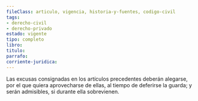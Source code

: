 ```yaml
---
fileClass: articulo, vigencia, historia-y-fuentes, codigo-civil
tags:
- derecho-civil
- derecho-privado
estado: vigente
tipo: completo
libro:
titulo:
parrafo:
corriente-juridica:
---
```

Las excusas consignadas en los artículos precedentes deberán alegarse, por el que quiera aprovecharse de ellas, al tiempo de deferirse la guarda; y serán admisibles, si durante ella sobrevienen.